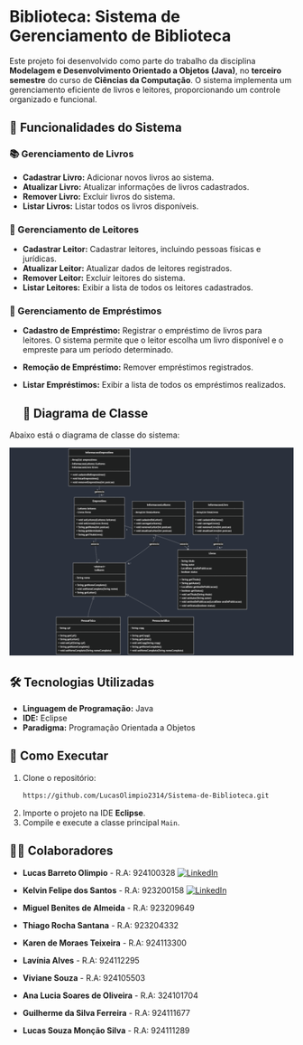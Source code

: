 # Biblioteca: Sistema de Gerenciamento de Biblioteca

Este projeto foi desenvolvido como parte do trabalho da disciplina **Modelagem e Desenvolvimento Orientado a Objetos (Java)**, no **terceiro semestre** do curso de **Ciências da Computação**. O sistema implementa um gerenciamento eficiente de livros e leitores, proporcionando um controle organizado e funcional.

## 🚀 Funcionalidades do Sistema

### 📚 Gerenciamento de Livros
- **Cadastrar Livro:** Adicionar novos livros ao sistema.
- **Atualizar Livro:** Atualizar informações de livros cadastrados.
- **Remover Livro:** Excluir livros do sistema.
- **Listar Livros:** Listar todos os livros disponíveis.


### 👥 Gerenciamento de Leitores
- **Cadastrar Leitor:** Cadastrar leitores, incluindo pessoas físicas e jurídicas.
- **Atualizar Leitor:** Atualizar dados de leitores registrados.
- **Remover Leitor:** Excluir leitores do sistema.
- **Listar Leitores:** Exibir a lista de todos os leitores cadastrados.
  
### 📖 Gerenciamento de Empréstimos
- **Cadastro de Empréstimo:** Registrar o empréstimo de livros para leitores. O sistema permite que o leitor escolha um livro disponível e o empreste para um período determinado.
- **Remoção de Empréstimo:** Remover empréstimos registrados.
- **Listar Empréstimos:** Exibir a lista de todos os empréstimos realizados.

  ## 📂 Diagrama de Classe
Abaixo está o diagrama de classe do sistema:

![Diagrama de Classe](diagrama_classes.png)
  
## 🛠️ Tecnologias Utilizadas
- **Linguagem de Programação:** Java  
- **IDE:** Eclipse  
- **Paradigma:** Programação Orientada a Objetos  

## 📌 Como Executar
1. Clone o repositório:
   ```bash
   https://github.com/LucasOlimpio2314/Sistema-de-Biblioteca.git
   ```
2. Importe o projeto na IDE **Eclipse**.
3. Compile e execute a classe principal `Main`.

## 👨‍💻 Colaboradores
- **Lucas Barreto Olimpio** - R.A: 924100328 [![LinkedIn](https://img.shields.io/badge/LinkedIn-0077B5?style=flat-square&logo=linkedin&logoColor=white)](https://www.linkedin.com/in/lucas-barreto-olimpio-b161251b2/) 
  

- **Kelvin Felipe dos Santos** - R.A: 923200158  [![LinkedIn](https://img.shields.io/badge/LinkedIn-0077B5?style=flat-square&logo=linkedin&logoColor=white)](https://www.linkedin.com/in/kelvin-felipe-dos-santos-a087bb230/)

  

- **Miguel Benites de Almeida** - R.A: 923209649  
- **Thiago Rocha Santana** - R.A: 923204332
- **Karen de Moraes Teixeira** - R.A: 924113300   
- **Lavínia Alves** - R.A: 924112295  
- **Viviane Souza** - R.A: 924105503  
- **Ana Lucia Soares de Oliveira** - R.A: 324101704  
- **Guilherme da Silva Ferreira** - R.A: 924111677
- **Lucas Souza Monção Silva** - R.A: 924111289

